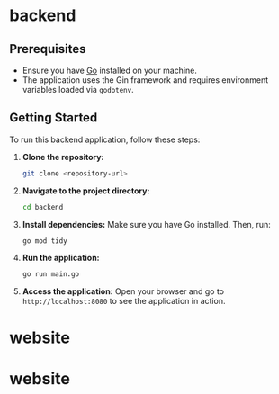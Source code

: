 # backend

## Prerequisites

- Ensure you have [Go](https://golang.org/doc/install) installed on your machine.
- The application uses the Gin framework and requires environment variables loaded via `godotenv`.

## Getting Started

To run this backend application, follow these steps:

1. **Clone the repository:**
   ```bash
   git clone <repository-url>
   ```

2. **Navigate to the project directory:**
   ```bash
   cd backend
   ```

3. **Install dependencies:**
   Make sure you have Go installed. Then, run:
   ```bash
   go mod tidy
   ```

4. **Run the application:**
   ```bash
   go run main.go
   ```

5. **Access the application:**
   Open your browser and go to `http://localhost:8080` to see the application in action.
# website
# website
